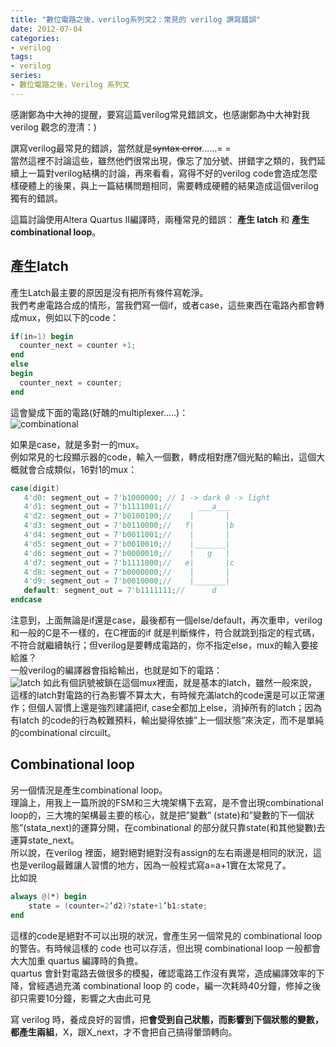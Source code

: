 ```yaml
---
title: "數位電路之後，verilog系列文2：常見的 verilog 譔寫錯誤"
date: 2012-07-04
categories:
- verilog
tags:
- verilog
series:
- 數位電路之後，Verilog 系列文
---
```


感謝鄭為中大神的提醒，要寫這篇verilog常見錯誤文，也感謝鄭為中大神對我 verilog 觀念的澄清：)  

譔寫verilog最常見的錯誤，當然就是~~syntax error~~……= =  
當然這裡不討論這些，雖然他們很常出現，像忘了加分號、拼錯字之類的，我們延續上一篇對verilog結構的討論，再來看看，寫得不好的verilog code會造成怎麼樣硬體上的後果，與上一篇結構問題相同，需要轉成硬體的結果造成這個verilog獨有的錯誤。  
<!--more-->

這篇討論使用Altera Quartus II編譯時，兩種常見的錯誤： **產生 latch** 和 **產生combinational loop**。  

## 產生latch
產生Latch最主要的原因是沒有把所有條件寫乾淨。  
我們考慮電路合成的情形，當我們寫一個if，或者case，這些東西在電路內都會轉成mux，例如以下的code：  
```verilog
if(in=1) begin
  counter_next = counter +1;
end
else
begin
  counter_next = counter;
end
```
這會變成下面的電路(好醜的multiplexer…..)：  
![combinational](/images/verilog/combinational.png)

如果是case，就是多對一的mux。  
例如常見的七段顯示器的code，輸入一個數，轉成相對應7個光點的輸出，這個大概就會合成類似，16對1的mux：  
```verilog
case(digit)
   4'd0: segment_out = 7'b1000000; // 1 -> dark 0 -> light
   4'd1: segment_out = 7'b1111001;//      ___a___
   4'd2: segment_out = 7'b0100100;//    |       |
   4'd3: segment_out = 7'b0110000;//   f|       |b
   4'd4: segment_out = 7'b0011001;//    |       |
   4'd5: segment_out = 7'b0010010;//    |_______|
   4'd6: segment_out = 7'b0000010;//    |   g   |
   4'd7: segment_out = 7'b1111000;//   e|       |c
   4'd8: segment_out = 7'b0000000;//    |       |
   4'd9: segment_out = 7'b0010000;//    |_______|
   default: segment_out = 7'b1111111;//      d
endcase
```
注意到，上面無論是if還是case，最後都有一個else/default，再次重申，verilog和一般的C是不一樣的，在C裡面的if 就是判斷條件，符合就跳到指定的程式碼，不符合就繼續執行；但verilog是要轉成電路的，你不指定else，mux的輸入要接給誰？  
一般verilog的編譯器會指給輸出，也就是如下的電路：  
![latch](/images/verilog/latch.png)
如此有個訊號被鎖在這個mux裡面，就是基本的latch，雖然一般來說，這樣的latch對電路的行為影響不算太大，有時候充滿latch的code還是可以正常運作；但個人習慣上還是強烈建議把if, case全都加上else，消掉所有的latch；因為有latch 的code的行為較難預料，輸出變得依據”上一個狀態”來決定，而不是單純的combinational circuilt。  

## Combinational loop
另一個情況是產生combinational loop。  
理論上，用我上一篇所說的FSM和三大塊架構下去寫，是不會出現combinational loop的，三大塊的架構最主要的核心，就是把”變數” (state)和”變數的下一個狀態”(stata\_next)的運算分開，在combinational 的部分就只靠state(和其他變數)去運算state\_next。  
所以說，在verilog 裡面，絕對絕對絕對沒有assign的左右兩邊是相同的狀況，這也是verilog最難讓人習慣的地方，因為一般程式寫a=a+1實在太常見了。  
比如說  
```verilog
always @(*) begin
    state = (counter=2’d2)?state+1’b1:state;
end
```
這樣的code是絕對不可以出現的狀況，會產生另一個常見的 combinational loop 的警告。有時候這樣的 code 也可以存活，但出現 combinational loop 一般都會大大加重 quartus 編譯時的負擔。  
quartus 會針對電路去做很多的模擬，確認電路工作沒有異常，造成編譯效率的下降，曾經遇過充滿 combinational loop 的 code，編一次耗時40分鐘，修掉之後卻只需要10分鐘，影響之大由此可見

寫 verilog 時，養成良好的習慣，把**會受到自己狀態，而影響到下個狀態的變數，都產生兩組**，X，跟X\_next，才不會把自己搞得暈頭轉向。  

